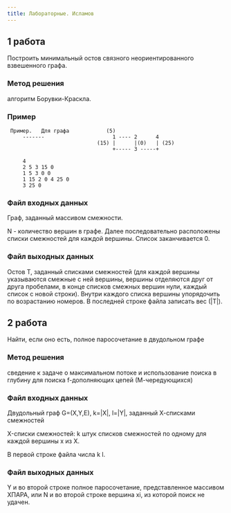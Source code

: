 ```yaml
---
title: Лабораторные. Исламов
---
```


## 1 работа

Построить минимальный остов связного неориентированного взвешенного графа.

### Метод решения

алгоритм Борувки-Краскла.

### Пример

```
 Пример.   Для графа            (5)
     -------                      1 ---- 2      4
                             (15) |      |(0)   | (25)
                                  +----- 3 -----+
```

```
     4
     2 5 3 15 0
     1 5 3 0 0
     1 15 2 0 4 25 0
     3 25 0
```

### Файл входных данных

Граф, заданный массивом смежности.

N - количество вершин в графе. Далее последовательно расположены списки смежностей для каждой вершины. Список заканчивается 0.

### Файл выходных данных

Остов T, заданный списками смежностей (для каждой вершины указываются смежные с ней вершины, вершины отделяются друг от друга пробелами, в конце списков смежных вершин нули, каждый список с новой строки). Внутри каждого списка вершины упорядочить по возрастанию номеров. В последней строке файла записать вес (|T|).

## 2 работа

Найти, если оно есть, полное паpосочетание в двудольном гpафе

### Метод решения

сведение к задаче о максимальном потоке и использование поиска в глубину для поиска f-дополняющих цепей (М-чеpедующихся)

### Файл входных данных

Двудольный гpаф G=(X,Y,E), k=|X|, l=|Y|, заданный Х-списками смежностей

X-списки смежностей:  k штук списков смежностей по одному для каждой вершины x из X.

В пеpвой стpоке файла числа k l.

### Файл выходных данных

Y и во второй строке полное паросочетание, представленное массивом XПАРА, или N и во второй строке вершина xi, из которой поиск не удачен.